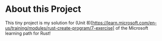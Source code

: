 # About this Project
This tiny project is my solution for (Unit 8)[https://learn.microsoft.com/en-us/training/modules/rust-create-program/7-exercise] of the Microsoft learning path for Rust!